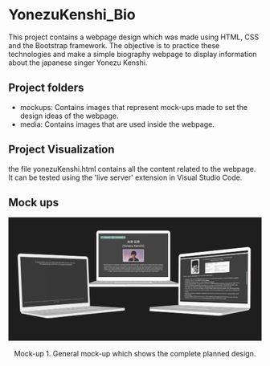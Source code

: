 # YonezuKenshi_Bio
This project contains a webpage design which was made using HTML, CSS and the Bootstrap framework. The objective is to practice these technologies and make a simple biography webpage to display information about the japanese singer Yonezu Kenshi.

## Project folders
* mockups: Contains images that represent mock-ups made to set the design ideas of the webpage.
* media: Contains images that are used inside the webpage.

## Project Visualization
the file yonezuKenshi.html contains all the content related to the webpage. It can be tested using the 'live server' extension in Visual Studio Code.

## Mock ups
<div style="text-align:center;">
    <img src="/mockups/general_mockup_laptop.png" alt="General mock-up which shows the complete planned design." width="800">
    <br>
    <p>Mock-up 1. General mock-up which shows the complete planned design.</p>
</div>
